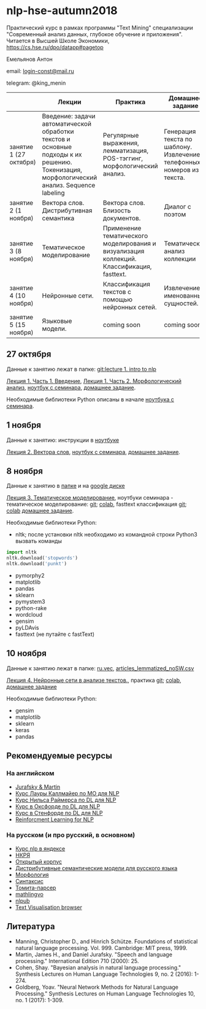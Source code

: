 # nlp-hse-autumn2018
Практический курс в рамках программы "Text Mining" специализации "Современный анализ данных, глубокое обучение и приложения". Читается в Высшей Школе Экономики, https://cs.hse.ru/dpo/datapp#pagetop

Емельянов Антон

email: login-const@mail.ru

telegram: @king_menin

|                       | Лекции                                                                                                                                           | Практика                                                    | Домашнее  задание                                                   |
|-----------------------|--------------------------------------------------------------------------------------------------------------------------------------------------|-------------------------------------------------------------|---------------------------------------------------------------------|
| занятие 1 (27 октября)  | Введение: задачи автоматической обработки текстов и основные подходы к их решению. Токенизация, морфологический анализ. Sequence labeling  | Регулярные выражения, лемматизация, POS-тэггинг, морфологический анализ. | Генерация текста по шаблону. Извлечение телефонных номеров из текста.   
| занятие 2 (1 ноября)  | Вектора слов. Дистрибутивная семантика  | Вектора слов. Близость документов. | Диалог с поэтом   
| занятие 3 (8 ноября)  | Тематическое моделирование  | Применение тематического моделирования и визуализация коллекций. Классификация, fasttext.| Тематический анализ коллекции
| занятие 4 (10 ноября)  | Нейронные сети. | Классификация текстов с помощью нейронных сетей. | Извлечение именованных сущностей.
| занятие 5 (15 ноября)  | Языковые модели. | coming soon | coming soon


## 27 октября

Данные к занятию лежат в папке: [git:lecture 1. intro to nlp](https://github.com/king-menin/nlp-hse-autumn2018/tree/master/lecture%201.%20intro%20to%20nlp)

[Лекция 1. Часть 1. Введение](https://github.com/king-menin/nlp-hse-autumn2018/blob/master/lecture%201.%20intro%20to%20nlp/lecture%201.%20part%201.%20intro.pdf), [Лекция 1. Часть 2. Морфологический анализ](https://github.com/king-menin/nlp-hse-autumn2018/blob/master/lecture%201.%20intro%20to%20nlp/lecture%201.%20part%202.%20morphology.pdf), [ноутбук с семинара](https://github.com/king-menin/nlp-hse-autumn2018/blob/master/lecture%201.%20intro%20to%20nlp/sem1.ipynb), [домашнее задание](https://github.com/king-menin/nlp-hse-autumn2018/blob/master/hw1.ipynb).

Необходимые библиотеки Python описаны в начале [ноутбука с семинара](https://github.com/king-menin/nlp-hse-autumn2018/blob/master/lecture%201.%20intro%20to%20nlp/sem1.ipynb).


## 1 ноября

Данные к занятию: инструкции в [ноутбуке](https://github.com/king-menin/nlp-hse-autumn2018/blob/master/lecture%202.%20word%20vectors/ds.ipynb)

[Лекция 2. Вектора слов](https://github.com/king-menin/nlp-hse-autumn2018/blob/master/lecture%202.%20word%20vectors/word%20vectors.pdf), [ноутбук с семинара](https://github.com/king-menin/nlp-hse-autumn2018/blob/master/lecture%202.%20word%20vectors/ds.ipynb), [домашнее задание](https://github.com/king-menin/nlp-hse-autumn2018/blob/master/hw2.ipynb).


## 8 ноября

Данные к занятию в [папке](https://github.com/king-menin/nlp-hse-autumn2018/tree/master/lecture%203.%20topic%20modeling%20and%20classification) и на [google диске](https://drive.google.com/file/d/19e2fOFpykP4iWCCCxzlJraAilvnVb1m9/view)

[Лекция 3. Тематическое моделирование](https://github.com/king-menin/nlp-hse-autumn2018/blob/master/lecture%203.%20topic%20modeling%20and%20classification/topic%20modeling.pdf), ноутбуки семинара - тематическое моделирование: [git](https://github.com/king-menin/nlp-hse-autumn2018/blob/master/lecture%203.%20topic%20modeling%20and%20classification/topic_modeling.ipynb); [colab](https://colab.research.google.com/drive/18QKAqSRyHxueej6XBSNLcEgY9Fr7_kAO), fasttext классификация [git](https://github.com/king-menin/nlp-hse-autumn2018/blob/master/lecture%203.%20topic%20modeling%20and%20classification/classification.ipynb); [colab](https://colab.research.google.com/drive/1I9qBSkgILoLl0fLtm7Mqrl6L3xBv3IOr) [домашнее задание](https://github.com/king-menin/nlp-hse-autumn2018/blob/master/hw3.ipynb).

Необходимые библиотеки Python:
* nltk; после установки nltk необходимо из командной строки Python3 вызвать команды
```python
import nltk
nltk.download('stopwords')
nltk.download('punkt')
```
* pymorphy2
* matplotlib
* pandas
* sklearn
* pymystem3
* python-rake
* wordcloud
* gensim
* pyLDAvis
* fasttext (не путайте с fastText)


## 10 ноября

Данные к занятию лежат в папке: [ru.vec](https://www.dropbox.com/s/0x7oxso6x93efzj/ru.tar.gz), [articles_lemmatized_noSW.csv](https://www.dropbox.com/sh/513tgmhz2ollna5/AAB6W-J3zwKDxKHSUnhjaYINa?dl=0&preview=articles_lemmatized_noSW.csv)

[Лекция 4. Нейронные сети в анализе текстов.](https://github.com/king-menin/nlp-hse-autumn2018/blob/master/lecture%204.%20neural%20networks%20in%20nlp/neural%20networks%20in%20nlp.pdf),  практика [git](https://github.com/king-menin/nlp-hse-autumn2018/blob/master/lecture%204.%20neural%20networks%20in%20nlp/RU_FNN_CNN_and_RNN.ipynb); [colab](https://colab.research.google.com/drive/1_CiD5xTMSxXSLdxD3b89pl1jmysc0pet), [домашнее задание](https://github.com/king-menin/nlp-course/blob/master/hw4.ipynb)

Необходимые библиотеки Python:
* gensim
* matplotlib
* sklearn
* keras
* pandas


## Рекомендуемые ресурсы
### На английском

* [Jurafsky & Martin](https://web.stanford.edu/~jurafsky/slp3/)
* [Курс Лауры Каллмайер по МО для NLP](https://user.phil.hhu.de/~kallmeyer/MachineLearning/index.html)
* [Курс Нильса Раймерса по DL для NLP](https://github.com/UKPLab/deeplearning4nlp-tutorial)
* [Курс в Оксфорде по DL для NLP](https://github.com/UKPLab/deeplearning4nlp-tutorial)
* [Курс в Стенфорде по DL для NLP](http://cs224d.stanford.edu)
* [Reinforcment Learning for NLP](https://github.com/jiyfeng/rl4nlp)


### На русском (и про русский, в основном)

* [Курс nlp в яндексе](https://github.com/yandexdataschool/nlp_course)
* [НКРЯ](http://ruscorpora.ru)
* [Открытый корпус](http://opencorpora.org)
* [Дистрибутивные семантические модели для русского языка](http://rusvectores.org/ru/)
* [Морфология](https://tech.yandex.ru/mystem/)
* [Синтаксис](https://habrahabr.ru/post/317564/)
* [Томита-парсер](https://tech.yandex.ru/tomita/)
* [mathlingvo](http://mathlingvo.ru)
* [nlpub](https://nlpub.ru)
* [Text Visualisation browser](http://textvis.lnu.se)



## Литература

* Manning, Christopher D., and Hinrich Schütze. Foundations of statistical natural language processing. Vol. 999. Cambridge: MIT press, 1999.
* Martin, James H., and Daniel Jurafsky. "Speech and language processing." International Edition 710 (2000): 25.
* Cohen, Shay. "Bayesian analysis in natural language processing." Synthesis Lectures on Human Language Technologies 9, no. 2 (2016): 1-274.
* Goldberg, Yoav. "Neural Network Methods for Natural Language Processing." Synthesis Lectures on Human Language Technologies 10, no. 1 (2017): 1-309.